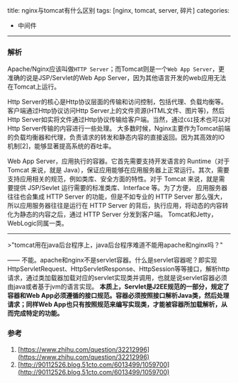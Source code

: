 title: nginx与tomcat有什么区别
tags: [nginx, tomcat, server, 碎片]
categories: 
- 中间件
---

### 解析

Apache/Nginx应该叫做`HTTP Server`；而Tomcat则是一个`Web App Server`，更准确的说是JSP/Servlet的Web App Server，因为其他语言开发的web应用无法在Tomcat上运行。

<!--more-->

Http Server的核心是Http协议层面的传输和访问控制，包括代理、负载均衡等。客户端通过Http协议访问Http Server上的文件资源(HTML文件、图片等)，然后Http Server如实将文件通过Http协议传输给客户端。当然，通过`CGI`技术也可以对Http Server传输的内容进行一些处理。
大多数时候，Nginx主要作为Tomcat前端的负载均衡器和代理，负责请求的转发和静态内容的直接返回。因为其高效的IO机制[2]，能够显著提高系统的吞吐率。

Web App Server，应用执行的容器。它首先需要支持开发语言的 Runtime（对于 Tomcat 来说，就是 Java），保证应用能够在应用服务器上正常运行。其次，需要支持应用相关的规范，例如类库、安全方面的特性。对于 Tomcat 来说，就是需要提供 JSP/Sevlet 运行需要的标准类库、Interface 等。为了方便，
应用服务器往往也会集成 HTTP Server 的功能，但是不如专业的 HTTP Server 那么强大，所以应用服务器往往是运行在 HTTP Server 的背后，执行应用，将动态的内容转化为静态的内容之后，通过 HTTP Server 分发到客户端。
Tomcat和Jetty，WebLogic同属一类。

<hr/>
>"tomcat用在java后台程序上，java后台程序难道不能用apache和nginx吗？"

—— 不能。apache和nginx不是servlet容器。什么是servlet容器呢？即实现HttpServletRequest、HttpServletResponse、HttpSession等等接口，解析http请求，通过类加载器加载对应的servlet实现类并调用，也就是说servlet容器必须由java或者基于jvm的语言实现。
**本质上，Servlet是J2EE规范的一部分，规定了容器和Web App必须遵循的接口规范。容器必须按照接口解析Java类，然后处理请求；同样Web App也只有按照规范来编写实现类，才能被容器所加载解析，从而完成特定的功能。**


### 参考
1. [https://www.zhihu.com/question/32212996](https://www.zhihu.com/question/32212996)
2. [http://90112526.blog.51cto.com/6013499/1059700](http://90112526.blog.51cto.com/6013499/1059700)
